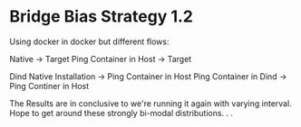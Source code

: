 # Bridge Bias Strategy 1.2

Using docker in docker but different flows:

Native -> Target
Ping Container in Host -> Target

Dind Native Installation -> Ping Container in Host
Ping Container in Dind -> Ping Continer in Host

The Results are in conclusive to we're running it again with
varying interval. Hope to get around these strongly
bi-modal distributions. . .
